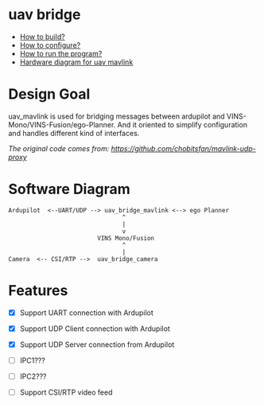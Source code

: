 # uav bridge

- [How to build?](doc/how_to_build.md)
- [How to configure?](doc/how_to_config.md)
- [How to run the program?](doc/how_to_run.md)
- [Hardware diagram for uav mavlink](doc/hardware_diagram.md)

# Design Goal

uav_mavlink is used for bridging messages between ardupilot and VINS-Mono/VINS-Fusion/ego-Planner.
And it oriented to simplify configuration and handles different kind of interfaces.

*The original code comes from: https://github.com/chobitsfan/mavlink-udp-proxy*

# Software Diagram

```
Ardupilot  <--UART/UDP --> uav_bridge_mavlink <--> ego Planner
                                ^
                                |
                                v
                         VINS Mono/Fusion
                                ^
                                |
Camera  <-- CSI/RTP -->  uav_bridge_camera
```

# Features

- [x] Support UART connection with Ardupilot
- [x] Support UDP Client connection with Ardupilot
- [x] Support UDP Server connection from Ardupilot
- [ ] IPC1???
- [ ] IPC2???
- [ ] Support CSI/RTP video feed



